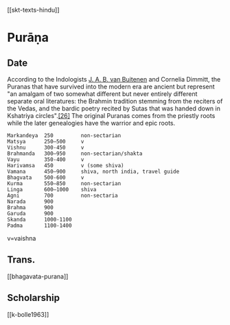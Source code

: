 [[skt-texts-hindu]]

# Purāṇa
## Date
According to the Indologists [J. A. B. van Buitenen](https://en.wikipedia.org/wiki/J._A._B._van_Buitenen "J. A. B. van Buitenen") and Cornelia Dimmitt, the Puranas that have survived into the modern era are ancient but represent "an amalgam of two somewhat different but never entirely different separate oral literatures: the Brahmin tradition stemming from the reciters of the Vedas, and the bardic poetry recited by Sutas that was handed down in Kshatriya circles".[[26]](https://en.wikipedia.org/wiki/Puranas#cite_note-FOOTNOTEDimmittvan_Buitenen20127-28) The original Puranas comes from the priestly roots while the later genealogies have the warrior and epic roots.

```
Markandeya 	250			non-sectarian
Matsya 		250–500		v
Vishnu		300-450		v
Brahmanda 	300–950		non-sectarian/shakta
Vayu  		350-400		v
Harivamsa 	450			v (some shiva)
Vamana 		450–900		shiva, north india, travel guide
Bhagvata	500-600		v
Kurma  		550–850		non-sectarian
Linga  		600–1000	shiva
Agni		700			non-sectaria
Narada		900
Brahma		900
Garuda		900
Skanda		1000-1100
Padma		1100-1400
```
v=vaishna


## Trans.
[[bhagavata-purana]]

## Scholarship
[[k-bolle1963]]